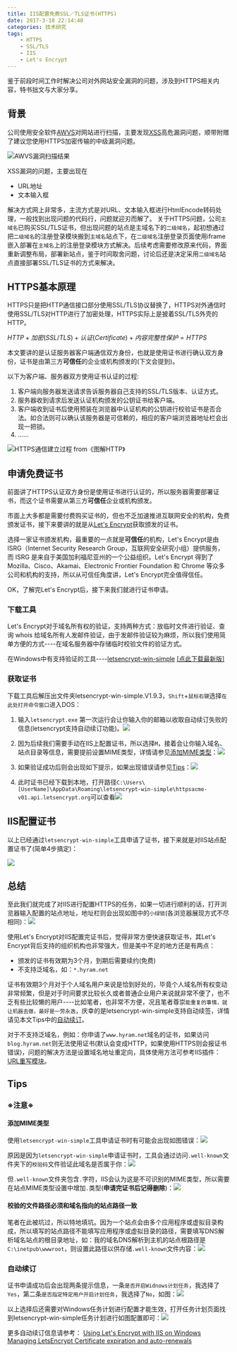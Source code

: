 ```yaml
---
title: IIS配置免费SSL／TLS证书(HTTPS)
date: 2017-3-18 22:14:40
categories: 技术研究
tags: 
	- HTTPS
	- SSL/TLS
	- IIS
	- Let's Encrypt
---
```


鉴于前段时间工作时解决公司对外网站安全漏洞的问题，涉及到HTTPS相关内容，特书拙文与大家分享。

## 背景

公司使用安全软件[AWVS](http://www.acunetix.com/)对网站进行扫描，主要发现[XSS](http://baike.baidu.com/item/xss/917356#viewPageContent)高危漏洞问题，顺带附赠了建议您使用HTTPS加密传输的中级漏洞问题。

![AWVS漏洞扫描结果](http://blogs.hyram.net/2017031801/201703180101.png)

<!-- more -->

XSS漏洞的问题，主要出现在

- URL地址
- 文本输入框

解决方式网上非常多，主流方式是对URL、文本输入框进行HtmlEncode转码处理，一般找到出现问题的代码行，问题就迎刃而解了。
关于HTTPS问题，公司`主域名`已购买SSL/TLS证书，但出现问题的站点是主域名下的`二级域名`，起初想通过把`二级域名`的注册登录模块搬到`主域名`站点下，在`二级域名`注册登录页面使用iframe嵌入部署在`主域名`上的注册登录模块方式解决。后续考虑需要修改原来代码，界面重新调整布局，部署新站点，鉴于时间取舍问题，讨论后还是决定采用`二级域名`站点直接部署SSL/TLS证书的方式来解决。

## HTTPS基本原理

HTTPS只是把HTTP通信接口部分使用SSL/TLS协议替换了，HTTPS对外通信时使用SSL/TLS对HTTP进行了加密处理，HTTPS实际上是披着SSL/TLS外壳的HTTP。

$HTTP+加密(SSL/TLS)+认证(Certificate)+内容完整性保护=HTTPS$

本文要讲的是认证服务器客户端通信双方身份，也就是使用证书进行确认双方身份，证书是由第三方**可信任**的企业或机构颁发的(下文会提到)。

以下为客户端、服务器双方使用证书认证的过程:

1. 客户端向服务器发送请求告诉服务器自己支持的SSL/TLS版本、认证方式。
2. 服务器收到请求后发送认证机构颁发的公钥证书给客户端。
3. 客户端收到证书后使用预装在浏览器中认证机构的公钥进行校验证书是否合法。如合法则可以确认该服务器是可信赖的，相应的客户端浏览器地址栏会出现一把锁。
4. ……

![HTTPS通信建立过程 from《图解HTTP》](http://blogs.hyram.net/2017031801/201703180102.png)

## 申请免费证书

前面讲了HTTPS认证双方身份是使用证书进行认证的，所以服务器需要部署证书，而这个证书需要从第三方**可信任**企业或机构颁发。

市面上大多都是需要付费购买证书的，但也不乏加速推进互联网安全的机构，免费颁发证书，接下来要讲的就是从[Let's Encrypt](https://letsencrypt.org)获取颁发的证书。

选择一家证书颁发机构，最重要的一点就是**可信任**的机构，Let's Encrypt是由 ISRG（Internet Security Research Group，互联网安全研究小组）提供服务，而 ISRG 是来自于美国加利福尼亚州的一个公益组织。Let's Encrypt 得到了 Mozilla、Cisco、Akamai、Electronic Frontier Foundation 和 Chrome 等众多公司和机构的支持，所以从可信任角度讲，Let's Encrypt完全值得信任。

OK，了解完Let's Encrypt后，接下来我们就进行证书申请。

### 下载工具

Let's Encrypt对于域名所有权的验证，支持两种方式：放临时文件进行验证、查询 whois 给域名所有人发邮件验证，由于发邮件验证较为麻烦，所以我们使用简单方便的方式----在域名服务器中存储临时校验文件的验证方式。

在Windows中有支持验证的工具----[letsencrypt-win-simple](https://github.com/Lone-Coder/letsencrypt-win-simple) [[点此下载最新版]](https://github.com/Lone-Coder/letsencrypt-win-simple/releases)

### 获取证书

下载工具后解压出文件夹letsencrypt-win-simple.V1.9.3，`Shift`+`鼠标右键`选择`在此处打开命令窗口`进入DOS：

1. 输入`letsencrypt.exe`
   第一次运行会让你输入你的邮箱以收取自动续订失败的信息(letsencrypt支持自动续订功能)。![](http://blogs.hyram.net/2017031801/201703180103.png)

2. 因为后续我们需要手动在IIS上配置证书，所以选择`M`，接着会让你输入域名、站点目录等信息，需要提前设置MIME类型，详情请参见[添加MIME类型](#setMIME)：![](http://blogs.hyram.net/2017031801/201703180104.png)
3. 如果验证成功后则会出现如下提示，如果出现错误请参见[Tips](#tips)：![](http://blogs.hyram.net/2017031801/201703180105.png)
4. 此时证书已经下载到本地，打开路径`C:\Users\[UserName]\AppData\Roaming\letsencrypt-win-simple\httpsacme-v01.api.letsencrypt.org`可以查看![](http://blogs.hyram.net/2017031801/201703180106.png)

## IIS配置证书

以上已经通过`letsencrypt-win-simple`工具申请了证书，接下来就是对IIS站点配置证书了(简单4步搞定)：

![](http://blogs.hyram.net/2017031801/201703180107.png)

## 总结

至此我们就完成了对IIS进行配置HTTPS的任务，如果一切进行顺利的话，打开浏览器输入配置的站点地址，地址栏则会出现如图中的`小绿锁`(各浏览器展现方式不尽相同)：![](http://blogs.hyram.net/2017031801/201703180108.png)

使用Let's Encrypt对IIS配置完证书后，觉得非常方便快速获取证书，其Let's Encrypt背后支持的组织机构也非常强大，但是美中不足的地方还是有两点：

- 颁发的证书有效期为3个月，到期后需要续约(免费)
- 不支持泛域名，如：`*.hyram.net`

证书有效期3个月对于个人域名用户来说是恰到好处的，毕竟个人域名所有权变动非常频繁，但是对于时间要求比较长久或者普通企业用户来说就非常不便了，也不乏有些比较懒的用户----比如笔者，也非常不方便，况且笔者尊崇`能重复的事情，就让机器去做，最好是一劳永逸`，庆幸的是letsencrypt-win-simple支持自动续签，详情请见本文Tips中的[自动续订](#autoRenew)。

对于不支持泛域名，例如：你申请了`www.hyram.net`域名的证书，如果访问`blog.hyram.net`则无法使用证书(默认会变成HTTP，如果使用HTTPS则会报证书错误)，问题的解决方法是设置域名地址重定向，具体使用方法可参考IIS插件：[URL重写模块](https://technet.microsoft.com/zh-cn/library/ee215194(v=ws.10).aspx)。

## Tips<span id='tips'></span>

### ※注意※

#### 添加MIME类型<span id='setMIME'></span>

使用`letsencrypt-win-simple`工具申请证书时有可能会出现如图错误：![](http://blogs.hyram.net/2017031801/201703180109.png)

原因是因为`letsencrypt-win-simple`申请证书时，工具会通过访问`.well-known`文件夹下的`校验码`文件验证此域名是否属于你：![](http://blogs.hyram.net/2017031801/201703180110.png)

但`.well-known`文件夹包含`.`字符，IIS会认为这是不可识别的MIME类型，所以需要在站点MIME类型设置中增加`.`类型(**申请完证书后记得删除**)：![](http://blogs.hyram.net/2017031801/201703180111.png)

#### 校验的文件路径必须和域名指向的站点路径一致

笔者在此被坑过，所以特地填坑。因为一个站点会由多个应用程序或虚拟目录构成，所以填写的站点路径不能填写应用程序或虚拟目录的路径，需要填写DNS解析域名站点的根目录地址，如：我的域名DNS解析到主机的站点根路径是`C:\inetpub\wwwroot`，则设置此路径以供存储`.well-known`文件内容：![](http://blogs.hyram.net/2017031801/201703180112.png)

### 自动续订<span id='autoRenew'></span>

证书申请成功后会出现两条提示信息，一条`是否开启Widnows计划任务`，我选择了`Yes`，第二条`是否指定特定用户开启计划任务`，我选择了`No`，如图：![](http://blogs.hyram.net/2017031801/201703180113.png)

以上选择后还需要对Windows任务计划进行配置才能生效，打开任务计划页面找到letsencrypt-win-simple任务计划进行如图配置即可：![](http://blogs.hyram.net/2017031801/201703180114.png)

更多自动续订信息请参考：
[Using Let's Encrypt with IIS on Windows](https://weblog.west-wind.com/posts/2016/feb/22/using-lets-encrypt-with-iis-on-windows)
[Managing LetsEncrypt Certificate expiration and auto-renewals](https://superuser.com/questions/1043761/managing-letsencrypt-certificate-expiration-and-auto-renewals)
